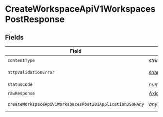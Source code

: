 # CreateWorkspaceApiV1WorkspacesPostResponse


## Fields

| Field                                                                    | Type                                                                     | Required                                                                 | Description                                                              |
| ------------------------------------------------------------------------ | ------------------------------------------------------------------------ | ------------------------------------------------------------------------ | ------------------------------------------------------------------------ |
| `contentType`                                                            | *string*                                                                 | :heavy_check_mark:                                                       | N/A                                                                      |
| `httpValidationError`                                                    | [shared.HTTPValidationError](../../models/shared/httpvalidationerror.md) | :heavy_minus_sign:                                                       | Validation Error                                                         |
| `statusCode`                                                             | *number*                                                                 | :heavy_check_mark:                                                       | N/A                                                                      |
| `rawResponse`                                                            | [AxiosResponse>](https://axios-http.com/docs/res_schema)                 | :heavy_minus_sign:                                                       | N/A                                                                      |
| `createWorkspaceApiV1WorkspacesPost201ApplicationJSONAny`                | *any*                                                                    | :heavy_minus_sign:                                                       | Successful Response                                                      |